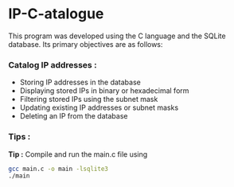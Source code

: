 # IP-C-atalogue
This program was developed using the C language and the SQLite database. Its primary objectives are as follows:

### Catalog IP addresses : 
 - Storing IP addresses in the database
 - Displaying stored IPs in binary or hexadecimal form
 - Filtering stored IPs using the subnet mask
 - Updating existing IP addresses or subnet masks
 - Deleting an IP from the database

### Tips :
**Tip :** Compile and run the main.c file using 
 ```bash
gcc main.c -o main -lsqlite3
./main
```
